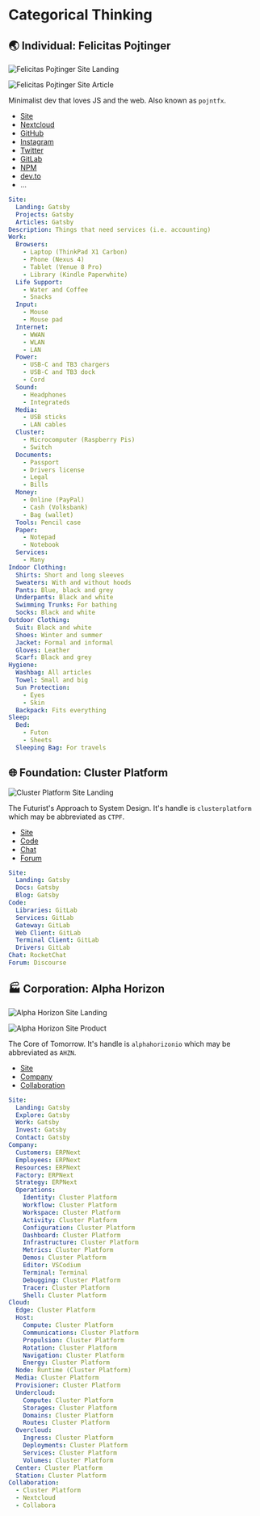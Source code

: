 # Categorical Thinking

## 🌏 Individual: Felicitas Pojtinger

![Felicitas Pojtinger Site Landing](./assets/individual-felicitas-pojtinger-site-landing.webp)

![Felicitas Pojtinger Site Article](./assets/individual-felicitas-pojtinger-site-article.webp)

Minimalist dev that loves JS and the web. Also known as `pojntfx`.

- [Site](https://felicitas.pojtinger.com)
- [Nextcloud](https://nextcloud.com/pojntfx)
- [GitHub](https://github.com/pojntfx)
- [Instagram](https://github.com/pojntfx)
- [Twitter](https://twitter.com/@pojntfx)
- [GitLab](https://gitlab.com/pojntfx)
- [NPM](https://npmjs.com/~pojntfx)
- [dev.to](https://dev.to/pojntfx)
- ...

```yaml
Site:
  Landing: Gatsby
  Projects: Gatsby
  Articles: Gatsby
Description: Things that need services (i.e. accounting)
Work:
  Browsers:
    - Laptop (ThinkPad X1 Carbon)
    - Phone (Nexus 4)
    - Tablet (Venue 8 Pro)
    - Library (Kindle Paperwhite)
  Life Support:
    - Water and Coffee
    - Snacks
  Input:
    - Mouse
    - Mouse pad
  Internet:
    - WWAN
    - WLAN
    - LAN
  Power:
    - USB-C and TB3 chargers
    - USB-C and TB3 dock
    - Cord
  Sound:
    - Headphones
    - Integrateds
  Media:
    - USB sticks
    - LAN cables
  Cluster:
    - Microcomputer (Raspberry Pis)
    - Switch
  Documents:
    - Passport
    - Drivers license
    - Legal
    - Bills
  Money:
    - Online (PayPal)
    - Cash (Volksbank)
    - Bag (wallet)
  Tools: Pencil case
  Paper:
    - Notepad
    - Notebook
  Services:
    - Many
Indoor Clothing:
  Shirts: Short and long sleeves
  Sweaters: With and without hoods
  Pants: Blue, black and grey
  Underpants: Black and white
  Swimming Trunks: For bathing
  Socks: Black and white
Outdoor Clothing:
  Suit: Black and white
  Shoes: Winter and summer
  Jacket: Formal and informal
  Gloves: Leather
  Scarf: Black and grey
Hygiene:
  Washbag: All articles
  Towel: Small and big
  Sun Protection:
    - Eyes
    - Skin
  Backpack: Fits everything
Sleep:
  Bed:
    - Futon
    - Sheets
  Sleeping Bag: For travels
```

## 🌐 Foundation: Cluster Platform

![Cluster Platform Site Landing](./assets/foundation-cluster-platform-site-landing.webp)

The Futurist's Approach to System Design. It's handle is `clusterplatform` which may be abbreviated as `CTPF`.

- [Site](https://clusterplatform.io)
- [Code](https://code.clusterplatform.io)
- [Chat](https://chat.clusterplatform.io)
- [Forum](https://forum.clusterplatform.io)

```yaml
Site:
  Landing: Gatsby
  Docs: Gatsby
  Blog: Gatsby
Code:
  Libraries: GitLab
  Services: GitLab
  Gateway: GitLab
  Web Client: GitLab
  Terminal Client: GitLab
  Drivers: GitLab
Chat: RocketChat
Forum: Discourse
```

## 🏭 Corporation: Alpha Horizon

![Alpha Horizon Site Landing](./assets/corporation-alpha-horizon-site-landing.webp)

![Alpha Horizon Site Product](./assets/corporation-alpha-horizon-site-product.webp)

The Core of Tomorrow. It's handle is `alphahorizonio` which may be abbreviated as `AHZN`.

- [Site](https://alphahorizon.io)
- [Company](https://company.alphahorizon.io)
- [Collaboration](https://collaboration.alphahorizon.io)

```yaml
Site:
  Landing: Gatsby
  Explore: Gatsby
  Work: Gatsby
  Invest: Gatsby
  Contact: Gatsby
Company:
  Customers: ERPNext
  Employees: ERPNext
  Resources: ERPNext
  Factory: ERPNext
  Strategy: ERPNext
  Operations:
    Identity: Cluster Platform
    Workflow: Cluster Platform
    Workspace: Cluster Platform
    Activity: Cluster Platform
    Configuration: Cluster Platform
    Dashboard: Cluster Platform
    Infrastructure: Cluster Platform
    Metrics: Cluster Platform
    Demos: Cluster Platform
    Editor: VSCodium
    Terminal: Terminal
    Debugging: Cluster Platform
    Tracer: Cluster Platform
    Shell: Cluster Platform
Cloud:
  Edge: Cluster Platform
  Host:
    Compute: Cluster Platform
    Communications: Cluster Platform
    Propulsion: Cluster Platform
    Rotation: Cluster Platform
    Navigation: Cluster Platform
    Energy: Cluster Platform
  Node: Runtime (Cluster Platform)
  Media: Cluster Platform
  Provisioner: Cluster Platform
  Undercloud:
    Compute: Cluster Platform
    Storages: Cluster Platform
    Domains: Cluster Platform
    Routes: Cluster Platform
  Overcloud:
    Ingress: Cluster Platform
    Deployments: Cluster Platform
    Services: Cluster Platform
    Volumes: Cluster Platform
  Center: Cluster Platform
  Station: Cluster Platform
Collaboration:
  - Cluster Platform
  - Nextcloud
  - Collabora
```
